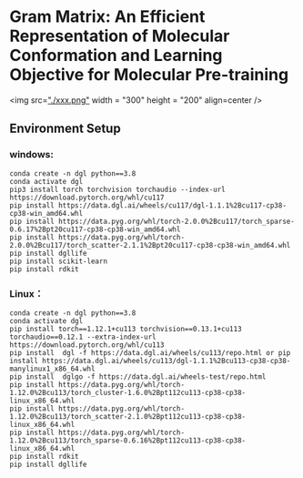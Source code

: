 # Gram Matrix: An Efficient Representation of Molecular Conformation and Learning Objective for Molecular Pre-training
<img src=["./xxx.png"](https://github.com/xiangwenkai/GRAM/assets/93317912/adefdee4-05a2-4e80-9f5f-00a9bb948345) width = "300" height = "200" align=center />


## Environment Setup

### windows:
```shell
conda create -n dgl python==3.8
conda activate dgl
pip3 install torch torchvision torchaudio --index-url https://download.pytorch.org/whl/cu117 
pip install https://data.dgl.ai/wheels/cu117/dgl-1.1.1%2Bcu117-cp38-cp38-win_amd64.whl
pip install https://data.pyg.org/whl/torch-2.0.0%2Bcu117/torch_sparse-0.6.17%2Bpt20cu117-cp38-cp38-win_amd64.whl
pip install https://data.pyg.org/whl/torch-2.0.0%2Bcu117/torch_scatter-2.1.1%2Bpt20cu117-cp38-cp38-win_amd64.whl
pip install dgllife
pip install scikit-learn
pip install rdkit
```

### Linux：
```shell
conda create -n dgl python==3.8
conda activate dgl
pip install torch==1.12.1+cu113 torchvision==0.13.1+cu113 torchaudio==0.12.1 --extra-index-url https://download.pytorch.org/whl/cu113
pip install  dgl -f https://data.dgl.ai/wheels/cu113/repo.html or pip install https://data.dgl.ai/wheels/cu113/dgl-1.1.1%2Bcu113-cp38-cp38-manylinux1_x86_64.whl
pip install  dglgo -f https://data.dgl.ai/wheels-test/repo.html
pip install https://data.pyg.org/whl/torch-1.12.0%2Bcu113/torch_cluster-1.6.0%2Bpt112cu113-cp38-cp38-linux_x86_64.whl
pip install https://data.pyg.org/whl/torch-1.12.0%2Bcu113/torch_scatter-2.1.0%2Bpt112cu113-cp38-cp38-linux_x86_64.whl
pip install https://data.pyg.org/whl/torch-1.12.0%2Bcu113/torch_sparse-0.6.16%2Bpt112cu113-cp38-cp38-linux_x86_64.whl
pip install rdkit
pip install dgllife
```
